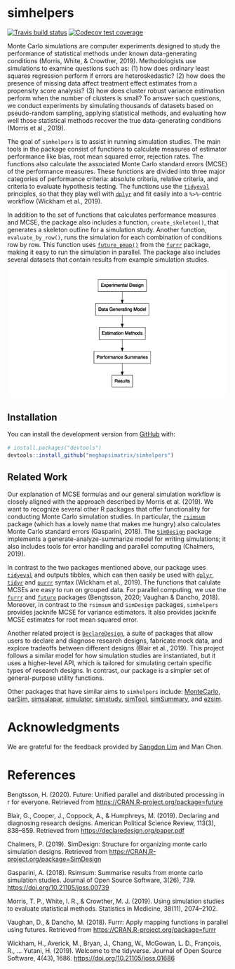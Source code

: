 
<!-- README.md is generated from README.Rmd. Please edit that file -->

# simhelpers

<!-- badges: start -->

[![Travis build
status](https://travis-ci.org/meghapsimatrix/simhelpers.svg?branch=master)](https://travis-ci.org/meghapsimatrix/simhelpers)
[![Codecov test
coverage](https://codecov.io/gh/meghapsimatrix/simhelpers/branch/master/graph/badge.svg)](https://codecov.io/gh/meghapsimatrix/simhelpers?branch=master)
<!-- badges: end -->

Monte Carlo simulations are computer experiments designed to study the
performance of statistical methods under known data-generating
conditions (Morris, White, & Crowther, 2019). Methodologists use
simulations to examine questions such as: (1) how does ordinary least
squares regression perform if errors are heteroskedastic? (2) how does
the presence of missing data affect treatment effect estimates from a
propensity score analysis? (3) how does cluster robust variance
estimation perform when the number of clusters is small? To answer such
questions, we conduct experiments by simulating thousands of datasets
based on pseudo-random sampling, applying statistical methods, and
evaluating how well those statistical methods recover the true
data-generating conditions (Morris et al., 2019).

The goal of `simhelpers` is to assist in running simulation studies. The
main tools in the package consist of functions to calculate measures of
estimator performance like bias, root mean squared error, rejection
rates. The functions also calculate the associated Monte Carlo standard
errors (MCSE) of the performance measures. These functions are divided
into three major categories of performance criteria: absolute criteria,
relative criteria, and criteria to evaluate hypothesis testing. The
functions use the
[`tidyeval`](https://tidyeval.tidyverse.org/index.html) principles, so
that they play well with
[`dplyr`](https://dplyr.tidyverse.org/index.html) and fit easily into a
`%>%`-centric workflow (Wickham et al., 2019).

In addition to the set of functions that calculates performance measures
and MCSE, the package also includes a function, `create_skeleton()`,
that generates a skeleton outline for a simulation study. Another
function, `evaluate_by_row()`, runs the simulation for each combination
of conditions row by row. This function uses
[`future_pmap()`](https://davisvaughan.github.io/furrr/reference/future_map2.html)
from the [`furrr`](https://davisvaughan.github.io/furrr/) package,
making it easy to run the simulation in parallel. The package also
includes several datasets that contain results from example simulation
studies.

<img src="man/figures/workflow.png" />

## Installation

You can install the development version from
[GitHub](https://github.com/) with:

``` r
# install.packages("devtools")
devtools::install_github("meghapsimatrix/simhelpers")
```

## Related Work

Our explanation of MCSE formulas and our general simulation workflow is
closely aligned with the approach described by Morris et al. (2019). We
want to recognize several other R packages that offer functionality for
conducting Monte Carlo simulation studies. In particular, the
[`rsimsum`](https://cran.r-project.org/web/packages/rsimsum/index.html)
package (which has a lovely name that makes me hungry) also calculates
Monte Carlo standard errors (Gasparini, 2018). The
[`SimDesign`](https://cran.r-project.org/web/packages/SimDesign/index.html)
package implements a generate-analyze-summarize model for writing
simulations; it also includes tools for error handling and parallel
computing (Chalmers, 2019).

In contrast to the two packages mentioned above, our package uses
[`tidyeval`](https://tidyeval.tidyverse.org/index.html) and outputs
tibbles, which can then easily be used with
[`dplyr`](https://dplyr.tidyverse.org/index.html),
[`tidyr`](https://tidyr.tidyverse.org/) and
[`purrr`](https://purrr.tidyverse.org/) syntax (Wickham et al., 2019).
The functions that calulate MCSEs are easy to run on grouped data. For
parallel computing, we use the
[`furrr`](https://davisvaughan.github.io/furrr/) and
[`future`](https://rstudio.github.io/promises/articles/futures.html)
packages (Bengtsson, 2020; Vaughan & Dancho, 2018). Moreover, in
contrast to the `rsimsum` and `SimDesign` packages, `simhelpers`
provides jacknife MCSE for variance estimators. It also provides
jacknife MCSE estimates for root mean squared error.

Another related project is
[`DeclareDesign`](https://declaredesign.org/), a suite of packages that
allow users to declare and diagnose research designs, fabricate mock
data, and explore tradeoffs between different designs (Blair et al.,
2019). This project follows a similar model for how simulation studies
are instantiated, but it uses a higher-level API, which is tailored for
simulating certain specific types of research designs. In contrast, our
package is a simpler set of general-purpose utility functions.

Other packages that have similar aims to `simhelpers` include:
[MonteCarlo](https://cran.r-project.org/web/packages/MonteCarlo/index.html),
[parSim](https://cran.r-project.org/web/packages/parSim/index.html),
[simsalapar](https://cran.r-project.org/web/packages/simsalapar/index.html),
[simulator](https://cran.r-project.org/web/packages/simulator/index.html),
[simstudy](https://cran.r-project.org/web/packages/simstudy/index.html),
[simTool](https://cran.r-project.org/web/packages/simTool/index.html),
[simSummary](https://cran.r-project.org/web/packages/simSummary/index.html),
and [ezsim](https://cran.r-project.org/web/packages/ezsim/index.html).

# Acknowledgments

We are grateful for the feedback provided by [Sangdon
Lim](https://sdlim.com/) and Man Chen.

# References

Bengtsson, H. (2020). Future: Unified parallel and distributed
processing in r for everyone. Retrieved from
<https://CRAN.R-project.org/package=future>

Blair, G., Cooper, J., Coppock, A., & Humphreys, M. (2019). Declaring
and diagnosing research designs. American Political Science Review,
113(3), 838–859. Retrieved from <https://declaredesign.org/paper.pdf>

Chalmers, P. (2019). SimDesign: Structure for organizing monte carlo
simulation designs. Retrieved from
<https://CRAN.R-project.org/package=SimDesign>

Gasparini, A. (2018). Rsimsum: Summarise results from monte carlo
simulation studies. Journal of Open Source Software, 3(26), 739.
<https://doi.org/10.21105/joss.00739>

Morris, T. P., White, I. R., & Crowther, M. J. (2019). Using simulation
studies to evaluate statistical methods. Statistics in Medicine, 38(11),
2074–2102.

Vaughan, D., & Dancho, M. (2018). Furrr: Apply mapping functions in
parallel using futures. Retrieved from
<https://CRAN.R-project.org/package=furrr>

Wickham, H., Averick, M., Bryan, J., Chang, W., McGowan, L. D.,
François, R., … Yutani, H. (2019). Welcome to the tidyverse. Journal of
Open Source Software, 4(43), 1686. <https://doi.org/10.21105/joss.01686>
